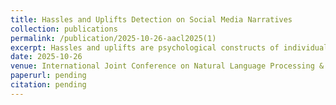```yaml
---
title: Hassles and Uplifts Detection on Social Media Narratives
collection: publications
permalink: /publication/2025-10-26-aacl2025(1)
excerpt: Hassles and uplifts are psychological constructs of individuals' positive or negative responses to daily minor incidents, with cumulative impacts on mental health. These concepts are largely overlooked in NLP, where existing tasks and models focus on identifying general sentiment expressed in text. These, however, cannot satisfy targeted information needs in psychological inquiry. To address this, we introduce Hassles and Uplifts Detection (HUD), a novel application to identify these constructs in social media language. We evaluate various language models and task adaptation approaches on a probing dataset collected from a private, real-time emotional venting platform. Some of our models achieve F scores close to 80%. We also identify open opportunities to improve affective language understanding in support of studies in psychology.
date: 2025-10-26
venue: International Joint Conference on Natural Language Processing & Asia-Pacific Chapter of the Association for Computational Linguistics 2025
paperurl: pending
citation: pending
---
```


